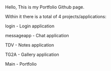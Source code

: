Hello, This is my Portfolio Github page.

Within it there is a total of 4 projects/applications:

login - Login application

messageapp - Chat application

TDV - Notes application

TG2A - Gallery application

Main - Portfolio
